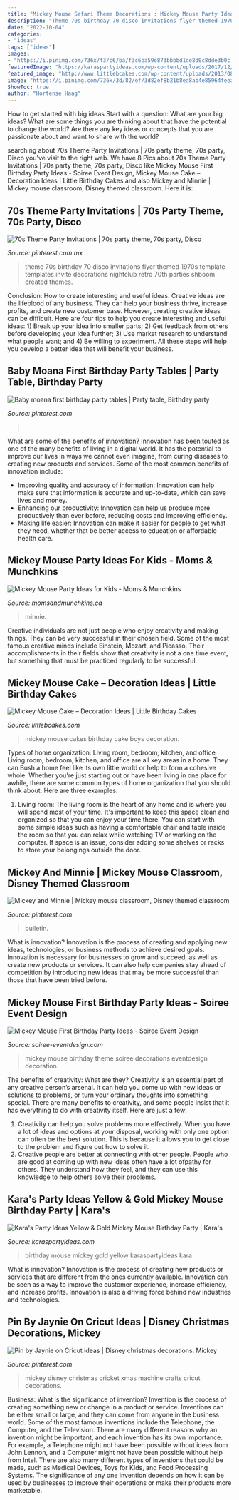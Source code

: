 ```yaml
---
title: "Mickey Mouse Safari Theme Decorations : Mickey Mouse Party Ideas For Kids"
description: "Theme 70s birthday 70 disco invitations flyer themed 1970s template templates invite decorations nightclub retro 70th parties shboom created themes"
date: "2022-10-04"
categories:
- "ideas"
tags: ["ideas"]
images:
- "https://i.pinimg.com/736x/f3/c6/ba/f3c6ba59e873bbbbd1de8d0c8dde3b0c.jpg"
featuredImage: "https://karaspartyideas.com/wp-content/uploads/2017/12/Yellow-Gold-Mickey-Mouse-Birthday-Party-via-Karas-Party-Ideas-KarasPartyIdeas.com2_.jpg"
featured_image: "http://www.littlebcakes.com/wp-content/uploads/2013/08/Mickey-Mouse-Birthday-Cakes-For-Boys.jpg"
image: "https://i.pinimg.com/736x/3d/82/ef/3d82ef8b21b8ea8ab4e85964feeae544.jpg"
ShowToc: true
author: "Hortense Haag"
---
```



How to get started with big ideas
Start with a question: What are your big ideas? 
What are some things you are thinking about that have the potential to change the world? Are there any key ideas or concepts that you are passionate about and want to share with the world?

	

		
searching about 70s Theme Party Invitations | 70s party theme, 70s party, Disco you've visit to the right web. We have 8 Pics about 70s Theme Party Invitations | 70s party theme, 70s party, Disco like Mickey Mouse First Birthday Party Ideas - Soiree Event Design, Mickey Mouse Cake – Decoration Ideas | Little Birthday Cakes and also Mickey and Minnie | Mickey mouse classroom, Disney themed classroom. Here it is:
		
    
## 70s Theme Party Invitations | 70s Party Theme, 70s Party, Disco

<img loading=lazy src="https://i.pinimg.com/736x/3d/82/ef/3d82ef8b21b8ea8ab4e85964feeae544.jpg" onerror="this.onerror=null;this.src='https://tse2.mm.bing.net/th?id=OIP.nEA5wV56CjpwP2oE7pDd1AHaLc&amp;pid=15.1';" alt="70s Theme Party Invitations | 70s party theme, 70s party, Disco">

_Source: pinterest.com.mx_

>theme 70s birthday 70 disco invitations flyer themed 1970s template templates invite decorations nightclub retro 70th parties shboom created themes. 

	

Conclusion: How to create interesting and useful ideas.
Creative ideas are the lifeblood of any business. They can help your business thrive, increase profits, and create new customer base. However, creating creative ideas can be difficult. Here are four tips to help you create interesting and useful ideas: 1) Break up your idea into smaller parts; 2) Get feedback from others before developing your idea further; 3) Use market research to understand what people want; and 4) Be willing to experiment. All these steps will help you develop a better idea that will benefit your business.

    
## Baby Moana First Birthday Party Tables | Party Table, Birthday Party

<img loading=lazy src="https://i.pinimg.com/736x/0d/68/b3/0d68b3bacb232415146de138b5e0cdb7.jpg" onerror="this.onerror=null;this.src='https://tse2.mm.bing.net/th?id=OIP.g_dQr1Z8JRUVWqzBKCPRTQHaJ3&amp;pid=15.1';" alt="Baby moana first birthday party tables | Party table, Birthday party">

_Source: pinterest.com_

>. 

	

What are some of the benefits of innovation?
Innovation has been touted as one of the many benefits of living in a digital world. It has the potential to improve our lives in ways we cannot even imagine, from curing diseases to creating new products and services. Some of the most common benefits of innovation include: 
- Improving quality and accuracy of information: Innovation can help make sure that information is accurate and up-to-date, which can save lives and money. 
- Enhancing our productivity: Innovation can help us produce more productively than ever before, reducing costs and improving efficiency. 
- Making life easier: Innovation can make it easier for people to get what they need, whether that be better access to education or affordable health care.

    
## Mickey Mouse Party Ideas For Kids - Moms &amp; Munchkins

<img loading=lazy src="https://www.momsandmunchkins.ca/wp-content/uploads/2013/01/mickey-mouse-party-table-8-m.jpg" onerror="this.onerror=null;this.src='https://tse4.mm.bing.net/th?id=OIP.ctOWDxJbBdMAKtNjaHaFIgHaLH&amp;pid=15.1';" alt="Mickey Mouse Party Ideas for Kids - Moms &amp; Munchkins">

_Source: momsandmunchkins.ca_

>minnie. 

	

Creative individuals are not just people who enjoy creativity and making things. They can be very successful in their chosen field. Some of the most famous creative minds include Einstein, Mozart, and Picasso. Their accomplishments in their fields show that creativity is not a one time event, but something that must be practiced regularly to be successful.

    
## Mickey Mouse Cake – Decoration Ideas | Little Birthday Cakes

<img loading=lazy src="http://www.littlebcakes.com/wp-content/uploads/2013/08/Mickey-Mouse-Birthday-Cakes-For-Boys.jpg" onerror="this.onerror=null;this.src='https://tse2.mm.bing.net/th?id=OIP.hbV-Q4n4n7c0lAYamRJHIgHaLG&amp;pid=15.1';" alt="Mickey Mouse Cake – Decoration Ideas | Little Birthday Cakes">

_Source: littlebcakes.com_

>mickey mouse cakes birthday cake boys decoration. 

	

Types of home organization: Living room, bedroom, kitchen, and office
Living room, bedroom, kitchen, and office are all key areas in a home. They can Bush a home feel like its own little world or help to form a cohesive whole. Whether you're just starting out or have been living in one place for awhile, there are some common types of home organization that you should think about. Here are three examples:
1. Living room: The living room is the heart of any home and is where you will spend most of your time. It's important to keep this space clean and organized so that you can enjoy your time there. You can start with some simple ideas such as having a comfortable chair and table inside the room so that you can relax while watching TV or working on the computer. If space is an issue, consider adding some shelves or racks to store your belongings outside the door.


    
## Mickey And Minnie | Mickey Mouse Classroom, Disney Themed Classroom

<img loading=lazy src="https://i.pinimg.com/736x/de/ea/3e/deea3eeb4d37c3c767135aac52ea2893--bulletin-boards-minnie.jpg" onerror="this.onerror=null;this.src='https://tse3.mm.bing.net/th?id=OIP.fGkrilEGbV9Rbn_jzhyntQHaNL&amp;pid=15.1';" alt="Mickey and Minnie | Mickey mouse classroom, Disney themed classroom">

_Source: pinterest.com_

>bulletin. 

	

What is innovation?
Innovation is the process of creating and applying new ideas, technologies, or business methods to achieve desired goals. Innovation is necessary for businesses to grow and succeed, as well as create new products or services. It can also help companies stay ahead of competition by introducing new ideas that may be more successful than those that have been tried before.

    
## Mickey Mouse First Birthday Party Ideas - Soiree Event Design

<img loading=lazy src="https://soiree-eventdesign.com/wp-content/uploads/2017/03/Mickey-Mouse-first-birthday-party-dessert-table.jpg" onerror="this.onerror=null;this.src='https://tse4.mm.bing.net/th?id=OIP.6MtbeV306ES-Ovwd69yDEAHaLY&amp;pid=15.1';" alt="Mickey Mouse First Birthday Party Ideas - Soiree Event Design">

_Source: soiree-eventdesign.com_

>mickey mouse birthday theme soiree decorations eventdesign decoration. 

	

The benefits of creativity: What are they?
Creativity is an essential part of any creative person’s arsenal. It can help you come up with new ideas or solutions to problems, or turn your ordinary thoughts into something special. There are many benefits to creativity, and some people insist that it has everything to do with creativity itself. Here are just a few: 
1) Creativity can help you solve problems more effectively. When you have a lot of ideas and options at your disposal, working with only one option can often be the best solution. This is because it allows you to get close to the problem and figure out how to solve it. 
2) Creative people are better at connecting with other people. People who are good at coming up with new ideas often have a lot ofpathy for others. They understand how they feel, and they can use this knowledge to help others solve their problems.

    
## Kara&#039;s Party Ideas Yellow &amp; Gold Mickey Mouse Birthday Party | Kara&#039;s

<img loading=lazy src="https://karaspartyideas.com/wp-content/uploads/2017/12/Yellow-Gold-Mickey-Mouse-Birthday-Party-via-Karas-Party-Ideas-KarasPartyIdeas.com2_.jpg" onerror="this.onerror=null;this.src='https://tse2.mm.bing.net/th?id=OIP.T9kCsoq_TLN8EdZbGv6qJQHaLm&amp;pid=15.1';" alt="Kara&#039;s Party Ideas Yellow &amp; Gold Mickey Mouse Birthday Party | Kara&#039;s">

_Source: karaspartyideas.com_

>birthday mouse mickey gold yellow karaspartyideas kara. 

	

What is innovation?
Innovation is the process of creating new products or services that are different from the ones currently available. Innovation can be seen as a way to improve the customer experience, increase efficiency, and increase profits. Innovation is also a driving force behind new industries and technologies.

    
## Pin By Jaynie On Cricut Ideas | Disney Christmas Decorations, Mickey

<img loading=lazy src="https://i.pinimg.com/736x/f3/c6/ba/f3c6ba59e873bbbbd1de8d0c8dde3b0c.jpg" onerror="this.onerror=null;this.src='https://tse2.mm.bing.net/th?id=OIP.2ISrdKYYR-P_mM1JtqsklgHaJl&amp;pid=15.1';" alt="Pin by Jaynie on Cricut ideas | Disney christmas decorations, Mickey">

_Source: pinterest.com_

>mickey disney christmas cricket xmas machine crafts cricut decorations. 

	

Business: What is the significance of invention?
Invention is the process of creating something new or change in a product or service. Inventions can be either small or large, and they can come from anyone in the business world. Some of the most famous inventions include the Telephone, the Computer, and the Television. There are many different reasons why an invention might be important, and each invention has its own importance. For example, a Telephone might not have been possible without ideas from John Lennon, and a Computer might not have been possible without help from Intel. 
There are also many different types of inventions that could be made, such as Medical Devices, Toys for Kids, and Food Processing Systems. The significance of any one invention depends on how it can be used by businesses to improve their operations or make their products more marketable.


